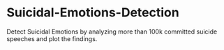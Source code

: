 # Suicidal-Emotions-Detection
Detect Suicidal Emotions by analyzing more than 100k committed suicide speeches and plot the findings. 
